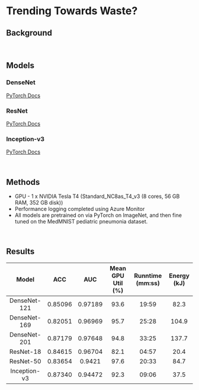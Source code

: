 # Trending Towards Waste?

## Background


<br>

## Models

### DenseNet
[PyTorch Docs](https://pytorch.org/hub/pytorch_vision_densenet/)

### ResNet
[PyTorch Docs](https://pytorch.org/hub/pytorch_vision_resnet/)

### Inception-v3
[PyTorch Docs](https://pytorch.org/hub/pytorch_vision_inception_v3/)


<br>

## Methods
- GPU - 1 x NVIDIA Tesla T4 (Standard_NC8as_T4_v3 (8 cores, 56 GB RAM, 352 GB disk))
- Performance logging completed using Azure Monitor
- All models are pretrained on via PyTorch on ImageNet, and then fine tuned on the MedMNIST pediatric pneumonia dataset. 

<br>

## Results

| **Model** | **ACC** | **AUC** | **Mean GPU Util (%)** | **Runntime (mm:ss)** | **Energy (kJ)** |
| :-------------: | :----------: |  :----------: |  :----------: |  :----------: |  :----------: | 
| DenseNet-121  | 0.85096 | 0.97189 | 93.6 | 19:59 | 82.3 |
| DenseNet-169  |  0.82051 | 0.96969 | 95.7 | 25:28 | 104.9 |
| DenseNet-201  |  0.87179 | 0.97648 | 94.8 | 33:25 | 137.7 |
| ResNet-18  |  0.84615 | 0.96704 | 82.1 | 04:57 | 20.4 |
| ResNet-50  |  0.83654 | 0.9421 | 97.6 | 20:33 | 84.7 |
| Inception-v3  |  0.87340 | 0.94472 | 92.3 | 09:06 | 37.5 |

